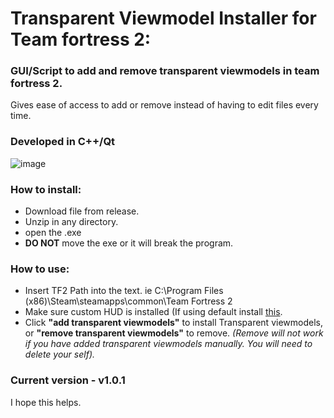 # Transparent Viewmodel Installer for Team fortress 2:

### GUI/Script to add and remove transparent viewmodels in team fortress 2.

Gives ease of access to add or remove instead of having to edit files every time.

### Developed in C++/Qt

![image](https://github.com/Croudxd/TransparentViewmodelsInstaller/assets/98527451/0454ad12-71e1-452b-ad5e-9c9820948c2a)

### How to install:
- Download file from release.
- Unzip in any directory.
- open the .exe
- **DO NOT** move the exe or it will break the program.

### How to use:
- Insert TF2 Path into the text. ie C:\Program Files (x86)\Steam\steamapps\common\Team Fortress 2
- Make sure custom HUD is installed (If using default install [this](https://gamebanana.com/mods/385807).
- Click **"add transparent viewmodels"** to install Transparent viewmodels, or **"remove transparent viewmodels"** to remove. _(Remove will not work if you have added transparent viewmodels manually. You will need to delete your self)._

### Current version - v1.0.1

I hope this helps.
